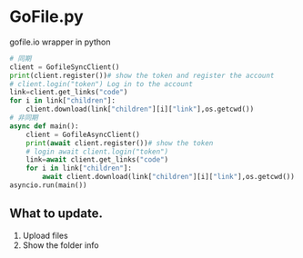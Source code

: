 # GoFile.py
gofile.io wrapper in python
```py
# 同期
client = GofileSyncClient()
print(client.register())# show the token and register the account
# client.login("token") Log in to the account
link=client.get_links("code")
for i in link["children"]:
    client.download(link["children"][i]["link"],os.getcwd())
# 非同期
async def main():
    client = GofileAsyncClient()
    print(await client.register())# show the token
    # login await client.login("token")
    link=await client.get_links("code")
    for i in link["children"]:
        await client.download(link["children"][i]["link"],os.getcwd())
asyncio.run(main())
```
## What to update.
1. Upload files
2. Show the folder info
